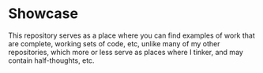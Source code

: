 # Showcase

This repository serves as a place where you can find examples of work that are complete, working sets of code, etc, unlike many of my other repositories, which more or less serve as places where I tinker, and may contain half-thoughts, etc.
